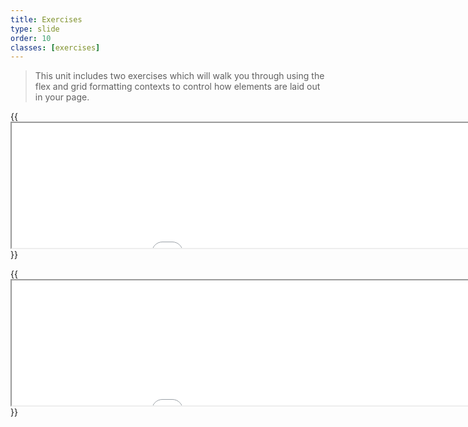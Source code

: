 ```yaml
---
title: Exercises
type: slide
order: 10
classes: [exercises]
---
```


> This unit includes two exercises which will walk you through using the flex and grid formatting contexts to control how elements are laid out in your page.

{{<iframe src="iframes/exercises/flex/flex.html" width="1000" height="200">}}{{</iframe>}}

{{<iframe src="iframes/exercises/grid" width="1000" height="200">}}{{</iframe>}}
